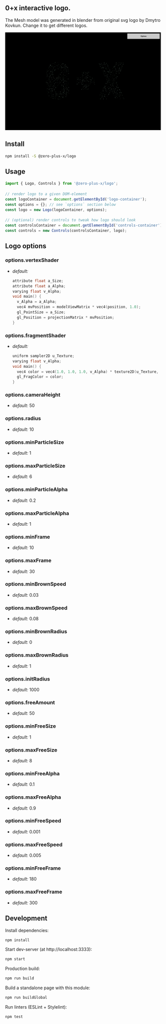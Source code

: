 0+x interactive logo.
---

The Mesh model was generated in blender from original svg logo by Dmytro Kovkun. Change it to get different logos.

![screen shot](https://raw.githubusercontent.com/yuri-karadzhov/interactive-logo/master/screen_shot.png)

## Install

```sh
npm install -S @zero-plus-x/logo
```

## Usage

```js
import { Logo, Controls } from '@zero-plus-x/logo';

// render logo to a given DOM-element
const logoContainer = document.getElementById('logo-container');
const options = {}; // see `options` section below
const logo = new Logo(logoContainer, options);

// (optional) render controls to tweak how logo should look
const controlsContainer = document.getElementById('controls-container');
const controls = new Controls(controlsContainer, logo);
```

## Logo options

### options.vertexShader

- _default:_

  ```c
  attribute float a_Size;
  attribute float a_Alpha;
  varying float v_Alpha;
  void main() {
    v_Alpha = a_Alpha;
    vec4 mvPosition = modelViewMatrix * vec4(position, 1.0);
    gl_PointSize = a_Size;
    gl_Position = projectionMatrix * mvPosition;
  }
  ```

### options.fragmentShader

- _default:_

  ```c
  uniform sampler2D u_Texture;
  varying float v_Alpha;
  void main() {
    vec4 color = vec4(1.0, 1.0, 1.0, v_Alpha) * texture2D(u_Texture, vec2(1.0, 1.0) - gl_PointCoord);
    gl_FragColor = color;
  }
  ```

### options.cameraHeight

- _default:_ 50

### options.radius

- _default:_ 10

### options.minParticleSize

- _default:_ 1

### options.maxParticleSize

- _default:_ 6

### options.minParticleAlpha

- _default:_ 0.2

### options.maxParticleAlpha

- _default:_ 1

### options.minFrame

- _default:_ 10

### options.maxFrame

- _default:_ 30

### options.minBrownSpeed

- _default:_ 0.03

### options.maxBrownSpeed

- _default:_ 0.08

### options.minBrownRadius

- _default:_ 0

### options.maxBrownRadius

- _default:_ 1

### options.initRadius

- _default:_ 1000

### options.freeAmount

- _default:_ 50

### options.minFreeSize

- _default:_ 1

### options.maxFreeSize

- _default:_ 8

### options.minFreeAlpha

- _default:_ 0.1

### options.maxFreeAlpha

- _default:_ 0.9

### options.minFreeSpeed

- _default:_ 0.001

### options.maxFreeSpeed

- _default:_ 0.005

### options.minFreeFrame

- _default:_ 180

### options.maxFreeFrame

- _default:_ 300


## Development

Install dependencies:
```sh
npm install
```

Start dev-server (at http://localhost:3333):
```sh
npm start
```

Production build:
```sh
npm run build
```

Build a standalone page with this module:
```sh
npm run buildGlobal
```

Run linters (ESLint + Stylelint):
```sh
npm test
```
